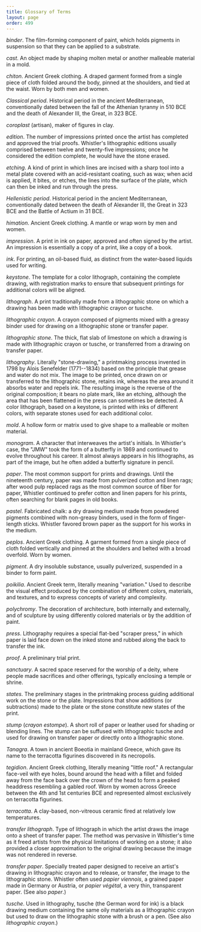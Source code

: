 ```yaml
---
title: Glossary of Terms
layout: page
order: 499
---
```


*binder*. The film-forming component of paint, which holds pigments in suspension so that they can be applied to a substrate.

*cast*. An object made by shaping molten metal or another malleable material in a mold.

*chiton*. Ancient Greek clothing. A draped garment formed from a single piece of cloth folded around the body, pinned at the shoulders, and tied at the waist. Worn by both men and women.

*Classical period*. Historical period in the ancient Mediterranean, conventionally dated between the fall of the Athenian tyranny in 510 BCE and the death of Alexander III, the Great, in 323 BCE.

*coroplast* (artisan), maker of figures in clay.

*edition*. The number of impressions printed once the artist has completed and approved the trial proofs. Whistler's lithographic editions usually comprised between twelve and twenty-five impressions; once he considered the edition complete, he would have the stone erased.

*etching*. A kind of print in which lines are incised with a sharp tool into a metal plate covered with an acid-resistant coating, such as wax; when acid is applied, it bites, or etches, the lines into the surface of the plate, which can then be inked and run through the press.

*Hellenistic period*. Historical period in the ancient Mediterranean, conventionally dated between the death of Alexander III, the Great in 323 BCE and the Battle of Actium in 31 BCE.

*himation*. Ancient Greek clothing. A mantle or wrap worn by men and women.

*impression*. A print in ink on paper, approved and often signed by the artist. An impression is essentially a copy of a print, like a copy of a book.

*ink*. For printing, an oil-based fluid, as distinct from the water-based liquids used for writing.

*keystone*. The template for a color lithograph, containing the complete drawing, with registration marks to ensure that subsequent printings for additional colors will be aligned.

*lithograph*. A print traditionally made from a lithographic stone on which a drawing has been made with lithographic crayon or tusche.

*lithographic crayon*. A crayon composed of pigments mixed with a greasy binder used for drawing on a lithographic stone or transfer paper.

*lithographic stone*. The thick, flat slab of limestone on which a drawing is made with lithographic crayon or tusche, or transferred from a drawing on transfer paper.

*lithography*. Literally "stone-drawing," a printmaking process invented in 1798 by Alois Senefelder (1771--1834) based on the principle that grease and water do not mix. The image to be printed, once drawn on or transferred to the lithographic stone, retains ink, whereas the area around it absorbs water and repels ink. The resulting image is the reverse of the original composition; it bears no plate mark, like an etching, although the area that has been flattened in the press can sometimes be detected. A color lithograph, based on a keystone, is printed with inks of different colors, with separate stones used for each additional color.

*mold*. A hollow form or matrix used to give shape to a malleable or molten material.

*monogram*. A character that interweaves the artist's initials. In Whistler's case, the "JMW" took the form of a butterfly in 1869 and continued to evolve throughout his career. It almost always appears in his lithographs, as part of the image, but he often added a butterfly signature in pencil.

*paper*. The most common support for prints and drawings. Until the nineteenth century, paper was made from pulverized cotton and linen rags; after wood pulp replaced rags as the most common source of fiber for paper, Whistler continued to prefer cotton and linen papers for his prints, often searching for blank pages in old books.

*pastel*. Fabricated chalk: a dry drawing medium made from powdered pigments combined with non-greasy binders, used in the form of finger-length sticks. Whistler favored brown paper as the support for his works in the medium.

*peplos*. Ancient Greek clothing. A garment formed from a single piece of cloth folded vertically and pinned at the shoulders and belted with a broad overfold. Worn by women.

*pigment*. A dry insoluble substance, usually pulverized, suspended in a binder to form paint.

*poikilia*. Ancient Greek term, literally meaning "variation." Used to describe the visual effect produced by the combination of different colors, materials, and textures, and to express concepts of variety and complexity.

*polychromy*. The decoration of architecture, both internally and externally, and of sculpture by using differently colored materials or by the addition of paint.

*press*. Lithography requires a special flat-bed "scraper press," in which paper is laid face down on the inked stone and rubbed along the back to transfer the ink.

*proof*. A preliminary trial print.

*sanctuary*. A sacred space reserved for the worship of a deity, where people made sacrifices and other offerings, typically enclosing a temple or shrine.

*states*. The preliminary stages in the printmaking process guiding additional work on the stone or the plate. Impressions that show additions (or subtractions) made to the plate or the stone constitute new states of the print.

*stump* (*crayon estompe*). A short roll of paper or leather used for shading or blending lines. The stump can be suffused with lithographic tusche and used for drawing on transfer paper or directly onto a lithographic stone.

*Tanagra*. A town in ancient Boeotia in mainland Greece, which gave its name to the terracotta figurines discovered in its necropolis.

*tegidion*. Ancient Greek clothing, literally meaning "little roof." A rectangular face-veil with eye holes, bound around the head with a fillet and folded away from the face back over the crown of the head to form a peaked headdress resembling a gabled roof. Worn by women across Greece between the 4th and 1st centuries BCE and represented almost exclusively on terracotta figurines.

*terracotta*. A clay-based, non-vitreous ceramic fired at relatively low temperatures.

*transfer lithograph*. Type of lithograph in which the artist draws the image onto a sheet of transfer paper. The method was pervasive in Whistler's time as it freed artists from the physical limitations of working on a stone; it also provided a closer approximation to the original drawing because the image was not rendered in reverse.

*transfer paper*. Specially treated paper designed to receive an artist's drawing in lithographic crayon and to release, or transfer, the image to the lithographic stone. Whistler often used *papier viennois*, a grained paper made in Germany or Austria, or *papier végétal*, a very thin, transparent paper. (See also *paper*.)

*tusche*. Used in lithography, tusche (the German word for ink) is a black drawing medium containing the same oily materials as a lithographic crayon but used to draw on the lithographic stone with a brush or a pen. (See also *lithographic crayon*.)
